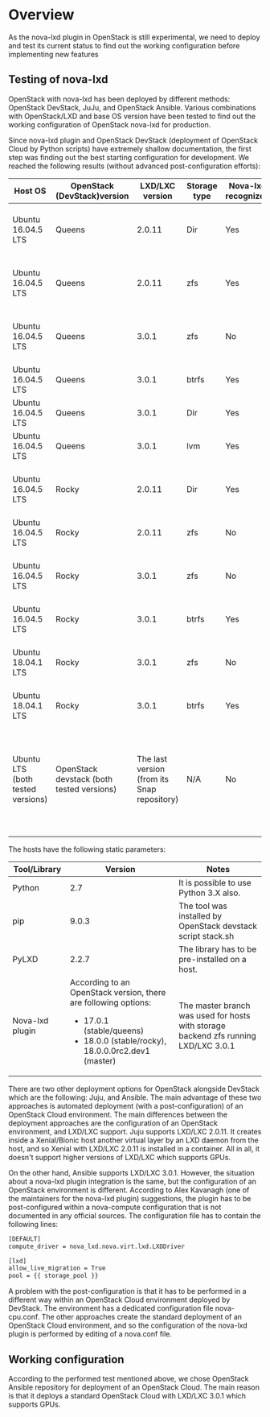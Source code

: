 # Overview

As the nova-lxd plugin in OpenStack is still experimental, we need to deploy and test its current status to find out the working configuration before implementing new features

## Testing of nova-lxd
OpenStack with nova-lxd has been deployed by different methods: OpenStack DevStack, JuJu, and OpenStack Ansible. Various combinations with OpenStack/LXD and base OS version have been tested to find out the working configuration of OpenStack nova-lxd for production. 

Since nova-lxd plugin and OpenStack DevStack (deployment of OpenStack Cloud by Python scripts) have extremely shallow documentation, the first step was finding out the best starting configuration for development. We reached the following results (without advanced post-configuration efforts):

**Host OS** | **OpenStack (DevStack)version** | **LXD/LXC version** | **Storage type** | **Nova-lxd recognized** | **Notes**
----------- | --------------------------- | --------------- | ------------ | ------------------- | -----
Ubuntu 16.04.5 LTS | Queens | 2.0.11 | Dir | Yes | VM creation successful, Volume attachment error.
Ubuntu 16.04.5 LTS | Queens | 2.0.11 | zfs | Yes | VM creation successful, Volume attachment error.
Ubuntu 16.04.5 LTS | Queens | 3.0.1 | zfs | No | Couldn't find the lxd storage from its zpool.
Ubuntu 16.04.5 LTS | Queens | 3.0.1 | btrfs | Yes | VM creation error.
Ubuntu 16.04.5 LTS | Queens | 3.0.1 | Dir | Yes | VM creation error.
Ubuntu 16.04.5 LTS | Queens | 3.0.1 | lvm | Yes | VM creation error.
Ubuntu 16.04.5 LTS | Rocky | 2.0.11 | Dir | Yes | VM creation successful, Volume attachment error.
Ubuntu 16.04.5 LTS | Rocky | 2.0.11 | zfs | No | Error during deployment.
Ubuntu 16.04.5 LTS | Rocky | 3.0.1 | zfs | No | Couldn't find the lxd storage from its zpool.
Ubuntu 16.04.5 LTS | Rocky | 3.0.1 | btrfs | Yes | VM creation error.
Ubuntu 18.04.1 LTS | Rocky | 3.0.1 | zfs | No | Couldn't find the lxd storage from its zpool.
Ubuntu 18.04.1 LTS | Rocky | 3.0.1 | btrfs | Yes | VM creation error.
Ubuntu LTS (both tested versions) | OpenStack devstack (both tested versions) | The last version (from its Snap repository) | N/A | No | LXD/LXC isn't recognized by OpenStack devstack installation script stack.sh or nova-lxd plugin

The hosts have the following static parameters:

**Tool/Library** | **Version** | **Notes**
----------- | --------------------------- | ---------------
Python | 2.7 | It is possible to use Python 3.X also.
pip | 9.0.3 | The tool was installed by OpenStack devstack script stack.sh
PyLXD | 2.2.7 | The library has to be pre-installed on a host.
Nova-lxd plugin | According to an OpenStack version, there are following options: <ul><li>17.0.1 (stable/queens)</li><li>18.0.0 (stable/rocky), 18.0.0.0rc2.dev1 (master)</li></ul> | The master branch was used for hosts with storage backend zfs running LXD/LXC 3.0.1

There are two other deployment options for OpenStack alongside DevStack which are the following: Juju, and Ansible. The main advantage of these two approaches is automated deployment (with a post-configuration) of an OpenStack Cloud environment. The main differences between the deployment approaches are the configuration of an OpenStack environment, and LXD/LXC support. Juju supports LXD/LXC 2.0.11. It creates inside a Xenial/Bionic host another virtual layer by an LXD daemon from the host, and so Xenial with LXD/LXC 2.0.11 is installed in a container. All in all, it doesn't support higher versions of LXD/LXC which supports GPUs.

On the other hand, Ansible supports LXD/LXC 3.0.1. However, the situation about a nova-lxd plugin integration is the same, but the configuration of an OpenStack environment is different. According to Alex Kavanagh (one of the maintainers for the nova-lxd plugin) suggestions, the plugin has to be post-configured within a nova-compute configuration that is not documented in any official sources. The configuration file has to contain the following lines:

```bash
[DEFAULT]
compute_driver = nova_lxd.nova.virt.lxd.LXDDriver

[lxd]
allow_live_migration = True
pool = {{ storage_pool }}
```

A problem with the post-configuration is that it has to be performed in a different way within an OpenStack Cloud environment deployed by DevStack. The environment has a dedicated configuration file nova-cpu.conf. The other approaches create the standard deployment of an OpenStack Cloud environment, and so the configuration of the nova-lxd plugin is performed by editing of a nova.conf file.

## Working configuration
According to the performed test mentioned above, we chose OpenStack Ansible repository for deployment of an OpenStack Cloud. The main reason is that it deploys a standard OpenStack Cloud with LXD/LXC 3.0.1 which supports GPUs.
